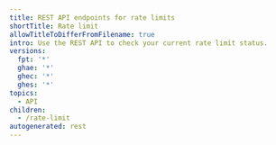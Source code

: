```yaml
---
title: REST API endpoints for rate limits
shortTitle: Rate limit
allowTitleToDifferFromFilename: true
intro: Use the REST API to check your current rate limit status.
versions:
  fpt: '*'
  ghae: '*'
  ghec: '*'
  ghes: '*'
topics:
  - API
children:
  - /rate-limit
autogenerated: rest
---
```


<!-- Content after this section is automatically generated -->
